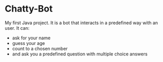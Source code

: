 # Chatty-Bot
My first Java project. It is a bot that interacts in a predefined way with an user.
It can:
- ask for your name
- guess your age
- count to a chosen number
- and ask you a predefined question with multiple choice answers
